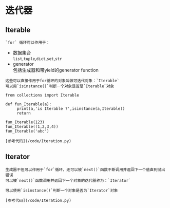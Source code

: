 # 迭代器
## Iterable

    `for` 循环可以作用于：
   - 数据集合    
    `list`,`tuple`,`dict`,`set`,`str`
   - generator    
    包括生成器和带yield的generator function
    
    这些可以直接作用于for循环的对象叫做可迭代对象：`Iterable`
    可以用`isinstance()`判断一个对象是否是`Iterable`对象
    
    from collections import Iterable
    
    def fun_Iterable(a):
         print(a,'is Iterable ?',isinstance(a,Iterable))
         return
    
    fun_Iterable(123)
    fun_Iterable((1,2,3,4))
    fun_Iterable('abc')
    
    [参考代码](/code/Iteration.py)

## Iterator

    生成器不但可以作用于`for`循环，还可以被`next()`函数不断调用并返回下一个值直到抛出错误
    可以被`next()`函数调用并返回下一个对象的迭代器称为：`Iterator`
    
    可以使用`isinstance()`判断一个对象是否为`Iterator`对象
    
    [参考代码](/code/Iteration.py)
